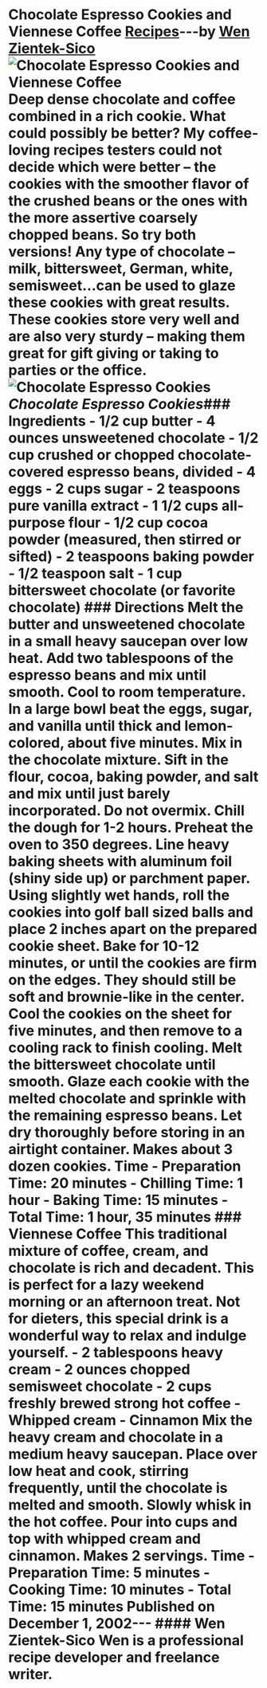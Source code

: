 # Chocolate Espresso Cookies and Viennese Coffee [Recipes](https://ineedcoffee.com/section/coffee-recipes/)---by [Wen Zientek-Sico](https://ineedcoffee.com/by/wen-zientek-sico/)![Chocolate Espresso Cookies and Viennese Coffee](https://ineedcoffee.com/images/posts/chocolate-espresso-cookies-and-viennese-coffee/cookies_250x2501.jpg) Deep dense chocolate and coffee combined in a rich cookie. What could possibly be better? My coffee-loving recipes testers could not decide which were better – the cookies with the smoother flavor of the crushed beans or the ones with the more assertive coarsely chopped beans. So try both versions! Any type of chocolate – milk, bittersweet, German, white, semisweet…can be used to glaze these cookies with great results. These cookies store very well and are also very sturdy – making them great for gift giving or taking to parties or the office.![Chocolate Espresso Cookies](https://ineedcoffee.com/assets/cookies_250x2501.B5BPZQmX_ZPm9D0.webp)_Chocolate Espresso Cookies_### Ingredients - 1/2 cup butter - 4 ounces unsweetened chocolate - 1/2 cup crushed or chopped chocolate-covered espresso beans, divided - 4 eggs - 2 cups sugar - 2 teaspoons pure vanilla extract - 1 1/2 cups all-purpose flour - 1/2 cup cocoa powder (measured, then stirred or sifted) - 2 teaspoons baking powder - 1/2 teaspoon salt - 1 cup bittersweet chocolate (or favorite chocolate) ### Directions Melt the butter and unsweetened chocolate in a small heavy saucepan over low heat. Add two tablespoons of the espresso beans and mix until smooth. Cool to room temperature. In a large bowl beat the eggs, sugar, and vanilla until thick and lemon-colored, about five minutes. Mix in the chocolate mixture. Sift in the flour, cocoa, baking powder, and salt and mix until just barely incorporated. Do not overmix. Chill the dough for 1-2 hours. Preheat the oven to 350 degrees. Line heavy baking sheets with aluminum foil (shiny side up) or parchment paper. Using slightly wet hands, roll the cookies into golf ball sized balls and place 2 inches apart on the prepared cookie sheet. Bake for 10-12 minutes, or until the cookies are firm on the edges. They should still be soft and brownie-like in the center. Cool the cookies on the sheet for five minutes, and then remove to a cooling rack to finish cooling. Melt the bittersweet chocolate until smooth. Glaze each cookie with the melted chocolate and sprinkle with the remaining espresso beans. Let dry thoroughly before storing in an airtight container. Makes about 3 dozen cookies. Time - Preparation Time: 20 minutes - Chilling Time: 1 hour - Baking Time: 15 minutes - Total Time: 1 hour, 35 minutes ### Viennese Coffee This traditional mixture of coffee, cream, and chocolate is rich and decadent. This is perfect for a lazy weekend morning or an afternoon treat. Not for dieters, this special drink is a wonderful way to relax and indulge yourself. - 2 tablespoons heavy cream - 2 ounces chopped semisweet chocolate - 2 cups freshly brewed strong hot coffee - Whipped cream - Cinnamon Mix the heavy cream and chocolate in a medium heavy saucepan. Place over low heat and cook, stirring frequently, until the chocolate is melted and smooth. Slowly whisk in the hot coffee. Pour into cups and top with whipped cream and cinnamon. Makes 2 servings. Time - Preparation Time: 5 minutes - Cooking Time: 10 minutes - Total Time: 15 minutes Published on December 1, 2002--- #### Wen Zientek-Sico Wen is a professional recipe developer and freelance writer.